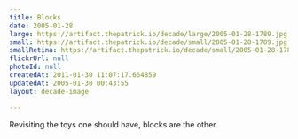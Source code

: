```yaml
---
title: Blocks
date: 2005-01-28
large: https://artifact.thepatrick.io/decade/large/2005-01-28-1789.jpg
small: https://artifact.thepatrick.io/decade/small/2005-01-28-1789.jpg
smallRetina: https://artifact.thepatrick.io/decade/small/2005-01-28-1789@2x.jpg
flickrUrl: null
photoId: null
createdAt: 2011-01-30 11:07:17.664859
updatedAt: 2005-01-30 00:43:55
layout: decade-image

---
```

Revisiting the toys one should have, blocks are the other.
